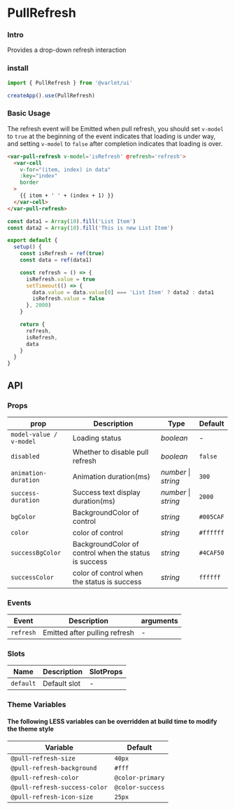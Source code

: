 # PullRefresh

### Intro

Provides a drop-down refresh interaction

### install

  ```js
import { PullRefresh } from '@varlet/ui'

createApp().use(PullRefresh)
```

### Basic Usage

The refresh event will be Emitted when pull refresh, you should set `v-model` to `true` at the beginning of the event
indicates that loading is under way, and setting `v-model` to `false` after completion indicates that loading is over.

```html
<var-pull-refresh v-model='isRefresh' @refresh='refresh'>
  <var-cell
    v-for="(item, index) in data"
    :key="index"
    border
  >
    {{ item + ' ' + (index + 1) }}
  </var-cell>
</var-pull-refresh>
```

```javascript
const data1 = Array(10).fill('List Item')
const data2 = Array(10).fill('This is new List Item')

export default {
  setup() {
    const isRefresh = ref(true)
    const data = ref(data1)

    const refresh = () => {
      isRefresh.value = true
      setTimeout(() => {
        data.value = data.value[0] === 'List Item' ? data2 : data1
        isRefresh.value = false
      }, 2000)
    }

    return {
      refresh,
      isRefresh,
      data
    }
  }
}
```

## API

### Props

| prop | Description | Type | Default |
| ----- | -------------- | -------- | ---------- |
| `model-value / v-model` | Loading status | _boolean_ | - |
| `disabled` | Whether to disable pull refresh | _boolean_ | `false` |
| `animation-duration` | Animation duration(ms) | _number_ \| _string_ | `300` |
| `success-duration` | Success text display duration(ms) | _number_ \| _string_ | `2000` |
| `bgColor` | BackgroundColor of control | _string_ | `#005CAF` |
| `color` | color of control | _string_ | `#ffffff` |
| `successBgColor` | BackgroundColor of control when the status is success | _string_ | `#4CAF50` |
| `successColor` | color of control when the status is success | _string_ | `ffffff` |

### Events

| Event | Description | arguments |
| ----- | -------------- | -------- | 
| `refresh` | Emitted after pulling refresh | - |

### Slots

| Name | Description | SlotProps |
| ----- | -------------- | -------- | 
| `default` | Default slot | - |


### Theme Variables
#### The following LESS variables can be overridden at build time to modify the theme style

| Variable | Default |
| --- | --- |
| `@pull-refresh-size` | `40px` |
| `@pull-refresh-background` | `#fff` |
| `@pull-refresh-color` | `@color-primary` |
| `@pull-refresh-success-color` | `@color-success` |
| `@pull-refresh-icon-size` | `25px` |

